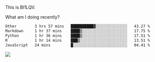 This is BI1LQV.

What am I doing recently?

<!--START_SECTION:waka-->

```txt
Other        3 hrs 57 mins   ██████████▓░░░░░░░░░░░░░░   43.27 %
Markdown     1 hr 37 mins    ████▒░░░░░░░░░░░░░░░░░░░░   17.75 %
Python       1 hr 36 mins    ████▒░░░░░░░░░░░░░░░░░░░░   17.51 %
R            1 hr 14 mins    ███▒░░░░░░░░░░░░░░░░░░░░░   13.51 %
JavaScript   24 mins         █░░░░░░░░░░░░░░░░░░░░░░░░   04.41 %
```

<!--END_SECTION:waka-->

<img src="https://github-readme-stats.vercel.app/api?username=bi1lqv&show_icons=true&count_private=true">
